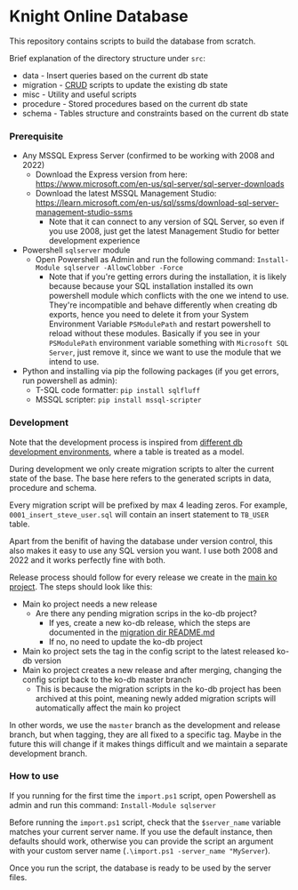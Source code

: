 # Knight Online Database

This repository contains scripts to build the database from scratch.

Brief explanation of the directory structure under `src`:
- data - Insert queries based on the current db state
- migration - [CRUD](https://en.wikipedia.org/wiki/Create,_read,_update_and_delete) scripts to update the existing db state
- misc - Utility and useful scripts
- procedure - Stored procedures based on the current db state
- schema - Tables structure and constraints based on the current db state

### Prerequisite

- Any MSSQL Express Server (confirmed to be working with 2008 and 2022)
  - Download the Express version from here: https://www.microsoft.com/en-us/sql-server/sql-server-downloads
  - Download the latest MSSQL Management Studio: https://learn.microsoft.com/en-us/sql/ssms/download-sql-server-management-studio-ssms
    - Note that it can connect to any version of SQL Server, so even if you use 2008, just get the latest Management Studio for better development experience
- Powershell `sqlserver` module
  - Open Powershell as Admin and run the following command: `Install-Module sqlserver -AllowClobber -Force`
    - Note that if you're getting errors during the installation, it is likely because because your SQL installation installed its own powershell module which conflicts with the one we intend to use. They're incompatible and behave differently when creating db exports, hence you need to delete it from your System Environment Variable `PSModulePath` and restart powershell to reload without these modules. Basically if you see in your `PSModulePath` environment variable something with `Microsoft SQL Server`, just remove it, since we want to use the module that we intend to use.
- Python and installing via pip the following packages (if you get errors, run powershell as admin):
  - T-SQL code formatter: `pip install sqlfluff`
  - MSSQL scripter: `pip install mssql-scripter`


### Development

Note that the development process is inspired from [different db development environments](https://docs.djangoproject.com/en/4.0/topics/migrations/), where a table is treated as a model.

During development we only create migration scripts to alter the current state of the base. The base here refers to the generated scripts in data, procedure and schema.

Every migration script will be prefixed by max 4 leading zeros. For example, `0001_insert_steve_user.sql` will contain an insert statement to `TB_USER` table.

Apart from the benifit of having the database under version control, this also makes it easy to use any SQL version you want. I use both 2008 and 2022 and it works perfectly fine with both.

Release process should follow for every release we create in the [main ko project](https://github.com/ko4life-net/ko). The steps should look like this:
- Main ko project needs a new release
  - Are there any pending migration scrips in the ko-db project?
    - If yes, create a new ko-db release, which the steps are documented in the [migration dir README.md](/src/migration/README.md)
    - If no, no need to update the ko-db project
- Main ko project sets the tag in the config script to the latest released ko-db version
- Main ko project creates a new release and after merging, changing the config script back to the ko-db master branch
  - This is because the migration scripts in the ko-db project has been archived at this point, meaning newly added migration scripts will automatically affect the main ko project

In other words, we use the `master` branch as the development and release branch, but when tagging, they are all fixed to a specific tag.
Maybe in the future this will change if it makes things difficult and we maintain a separate development branch.

### How to use

If you running for the first time the `import.ps1` script, open Powershell as admin and run this command: `Install-Module sqlserver`

Before running the `import.ps1` script, check that the `$server_name` variable matches your current server name. If you use the default instance, then defaults should work, otherwise you can provide the script an argument with your custom server name (`.\import.ps1 -server_name "MyServer`).

Once you run the script, the database is ready to be used by the server files.
